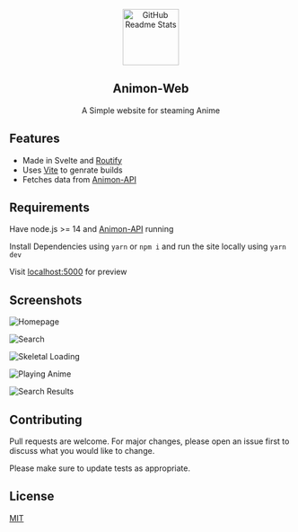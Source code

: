 <p align="center">
 <img width="100px" src="https://i.pinimg.com/originals/5c/70/34/5c70345850ac84c115e866867816d5c8.png" align="center" alt="GitHub Readme Stats" />
 <h2 align="center">Animon-Web</h2>
 <p align="center">A Simple website for steaming Anime</p>
</p>

 ## Features
 - Made in Svelte and [Routify](https://www.routify.dev/ "Routify")
 - Uses [Vite](https://vitejs.dev/ "Vite") to genrate builds
 - Fetches data from [Animon-API](https://github.com/yashraj-n/Animon-API "Animon-API repo")
 
## Requirements

Have node.js >= 14 and [Animon-API](https://github.com/yashraj-n/Animon-API "Animon-API repo") running 

Install Dependencies using `yarn` or `npm i` and run the site locally using `yarn dev`

Visit [localhost:5000](http://localhost:5000 "localhost:5000") for preview

## Screenshots

![Homepage](https://i.imgur.com/nDguWen.png "Homepage")

![Search](https://i.imgur.com/hxSF8XF.png "Search")

![Skeletal Loading](https://i.imgur.com/Oylp6MV.png "Skeletal Loading")

![Playing Anime](https://i.imgur.com/NhN7iYy.png)

![Search Results](https://i.imgur.com/uGFeknh.png)


## Contributing

Pull requests are welcome. For major changes, please open an issue first to discuss what you would like to change.

Please make sure to update tests as appropriate.

## License

[MIT](https://choosealicense.com/licenses/mit/)


 
 
 
 








